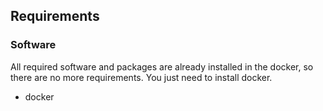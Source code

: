 ## Requirements

### Software
All required software and packages are already installed in the docker, so there are no more requirements. You just need to install docker.

-   docker
